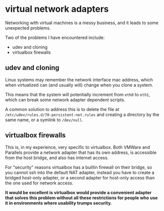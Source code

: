 
# virtual network adapters

Networking with virtual machines is a messy business, and it leads to some unexpected problems.

Two of the problems I have encountered include:

- udev and cloning
- virtualbox firewalls


## udev and cloning

Linux systems may remember the network interface mac address, which when virtualized can (and usually will) change when you clone a system.

This means that the system will potentially increment from `eth0` to `eth1`, which can break some network adapter dependent scripts.

A common solution to address this is to delete the file at `/etc/udev/rules.d/70-persistent-net.rules` and creating a directory by the same name, or a symlink to `/dev/null`.


## virtualbox firewalls

This is, in my experience, very specific to virtualbox.  Both VMWare and Parallels provide a network adapter that has its own address, is accessible from the host bridge, and also has internet access.

For "security" reasons virtualbox has a builtin firewall on their bridge, so you cannot ssh into the default NAT adapter, instead you have to create a bridged host-only adapter, or a second adapter for host-only access than the one used for network access.

**It would be excellent is virtualbox would provide a convenient adapter that solves this problem without all these restrictions for people who use it in environments where usability trumps security.**
